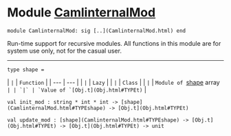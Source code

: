 # Module [CamlinternalMod](type_CamlinternalMod.html)


```
module CamlinternalMod: sig [..](CamlinternalMod.html) end
```


Run-time support for recursive modules.
 All functions in this module are for system use only, not for the
 casual user.





---


```
type shape = 
```


| `|` | `Function` |
| --- | --- |
| `|` | `Lazy` |
| `|` | `Class` |
| `|` | `Module of `[shape](CamlinternalMod.html#TYPEshape) array`` |
| `|` | `Value of `[Obj.t](Obj.html#TYPEt)`` |


```
val init_mod : string * int * int -> [shape](CamlinternalMod.html#TYPEshape) -> [Obj.t](Obj.html#TYPEt)
```

```
val update_mod : [shape](CamlinternalMod.html#TYPEshape) -> [Obj.t](Obj.html#TYPEt) -> [Obj.t](Obj.html#TYPEt) -> unit
```
